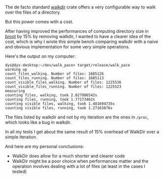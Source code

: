 

The de facto standard [walkdir](https://github.com/BurntSushi/walkdir) crate offers a very configurable way to walk over the files of a directory.

But this power comes with a cost.

After having improved the performances of computing directory size in [broot](https://github.com/Canop/broot) by 15% by removing walkdir, I wanted to have a clearer idea of the cost, which is why I wrote this simple bench comparing walkdir with a naive and obvious implementation for some very simple operations.

Here's the output on my computer:

	dys@dys-desktop:~/dev/walk_pace> target/release/walk_pace
	warming up
	count_files_walking. Number of files: 1685126
	count_files_running. Number of files: 1685113
	count_visible_files_walking. Number of files: 1225536
	count_visible_files_running. Number of files: 1225523
	measuring
	counting files, walking, took 2.027986542s
	counting files, running, took 1.77173462s
	counting visible files, walking, took 1.481694735s
	counting visible files, running, took 1.27163876s

The files listed by walkdir and not by my iteration are the ones in `/proc`, which looks like a bug in walkdir.

In all my tests I get about the same result of 15% overhead of WalkDir over a simple iteration.

And here are my personal conclusions:

* WalkDir does allow for a much shorter and clearer code
* WalkDir might be a poor choice when performances matter and the operation involves dealing with a lot of files (at least in the cases I tested)

